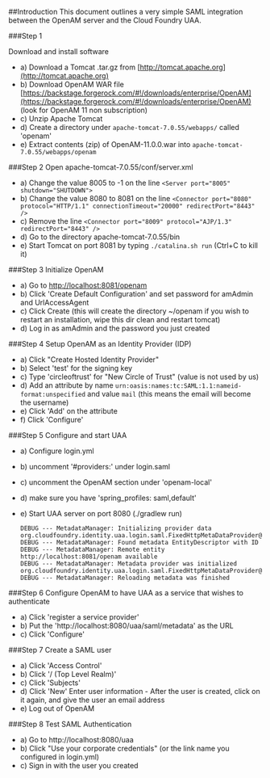 ##Introduction
This document outlines a very simple SAML integration between the OpenAM server and the 
Cloud Foundry UAA.

###Step 1

Download and install software

  - a) Download a Tomcat .tar.gz from [http://tomcat.apache.org](http://tomcat.apache.org)
  - b) Download OpenAM WAR file [https://backstage.forgerock.com/#!/downloads/enterprise/OpenAM](https://backstage.forgerock.com/#!/downloads/enterprise/OpenAM) (look for OpenAM 11 non subscription)
  - c) Unzip Apache Tomcat
  - d) Create a directory under `apache-tomcat-7.0.55/webapps/` called 'openam'
  - e) Extract contents (zip) of OpenAM-11.0.0.war into `apache-tomcat-7.0.55/webapps/openam`

###Step 2
Open apache-tomcat-7.0.55/conf/server.xml

  - a) Change the value 8005 to -1 on the line 
    `<Server port="8005" shutdown="SHUTDOWN">`
  - b) Change the value 8080 to 8081 on the line 
    `<Connector port="8080" protocol="HTTP/1.1"
               connectionTimeout="20000"
               redirectPort="8443" />`
  - c) Remove the line 
    `<Connector port="8009" protocol="AJP/1.3" redirectPort="8443" />`
  - d) Go to the directory apache-tomcat-7.0.55/bin
  - e) Start Tomcat on port 8081 by typing `./catalina.sh run` (Ctrl+C to kill it)

###Step 3
Initialize OpenAM

  - a) Go to [http://localhost:8081/openam](http://localhost:8081/openam)
  - b) Click 'Create Default Configuration' and set password for amAdmin and UrlAccessAgent
  - c) Click Create
     (this will create the directory ~/openam 
      if you wish to restart an installation, wipe this dir clean and restart tomcat)
  - d) Log in as amAdmin and the password you just created

###Step 4
Setup OpenAM as an Identity Provider (IDP)

  - a) Click "Create Hosted Identity Provider"
  - b) Select 'test' for the signing key
  - c) Type 'circleoftrust' for "New Circle of Trust" (value is not used by us)
  - d) Add an attribute by name `urn:oasis:names:tc:SAML:1.1:nameid-format:unspecified` and value `mail` (this means the email will become the username)
  - e) Click 'Add' on the attribute
  - f) Click 'Configure'


###Step 5
Configure and start UAA

  - a) Configure login.yml
  - b) uncomment '#providers:' under login.saml
  - c) uncomment the OpenAM section under 'openam-local'
  - d) make sure you have 'spring_profiles: saml,default'
  - e) Start UAA server on port 8080 (./gradlew run)

        DEBUG --- MetadataManager: Initializing provider data org.cloudfoundry.identity.uaa.login.saml.FixedHttpMetaDataProvider@41f4a18b
        DEBUG --- MetadataManager: Found metadata EntityDescriptor with ID
        DEBUG --- MetadataManager: Remote entity http://localhost:8081/openam available
        DEBUG --- MetadataManager: Metadata provider was initialized org.cloudfoundry.identity.uaa.login.saml.FixedHttpMetaDataProvider@41f4a18b
        DEBUG --- MetadataManager: Reloading metadata was finished

###Step 6
Configure OpenAM to have UAA as a service that wishes to authenticate

  - a) Click 'register a service provider'
  - b) Put the 'http://localhost:8080/uaa/saml/metadata' as the URL
  - c) Click 'Configure'

###Step 7
Create a SAML user

  - a) Click 'Access Control'
  - b) Click '/ (Top Level Realm)'
  - c) Click 'Subjects'
  - d) Click 'New'
    Enter user information - 
    After the user is created, click on it again, and give the user an email address
  - e) Log out of OpenAM

###Step 8
Test SAML Authentication

  - a) Go to http://localhost:8080/uaa
  - b) Click "Use your corporate credentials" (or the link name you configured in login.yml)
  - c) Sign in with the user you created
